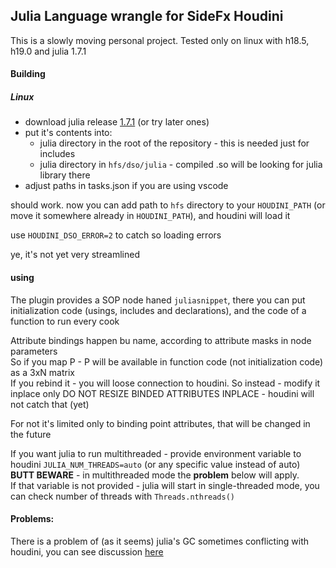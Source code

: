 ## Julia Language wrangle for SideFx Houdini

This is a slowly moving personal project.
Tested only on linux with h18.5, h19.0 and julia 1.7.1

#### Building
##### Linux
* download julia release [1.7.1](https://julialang.org/downloads/) (or try later ones) 
* put it's contents into:
  * julia directory in the root of the repository - this is needed just for includes
  * julia directory in `hfs/dso/julia` - compiled .so will be looking for julia library there
* adjust paths in tasks.json if you are using vscode

should work. now you can add path to `hfs` directory to your `HOUDINI_PATH` (or move it somewhere already in `HOUDINI_PATH`), and houdini will load it

use `HOUDINI_DSO_ERROR=2` to catch so loading errors

ye, it's not yet very streamlined

#### using
The plugin provides a SOP node haned `juliasnippet`, there you can put initialization code (usings, includes and declarations), and the code of a function to run every cook

Attribute bindings happen bu name, according to attribute masks in node parameters  
So if you map P - P will be available in function code (not initialization code) as a 3xN matrix  
If you rebind it - you will loose connection to houdini. So instead - modify it inplace only
DO NOT RESIZE BINDED ATTRIBUTES INPLACE - houdini will not catch that (yet)

For not it's limited only to binding point attributes, that will be changed in the future

If you want julia to run multithreaded - provide environment variable to houdini `JULIA_NUM_THREADS=auto` (or any specific value instead of auto)  
**BUTT BEWARE** - in multithreaded mode the **problem** below will apply.  
If that variable is not provided - julia will start in single-threaded mode, you can check number of threads with `Threads.nthreads()`

#### Problems:
There is a problem of (as it seems) julia's GC sometimes conflicting with houdini, you can see discussion [here](https://discourse.julialang.org/t/segfault-and-crash-embedding-when-julia-runs-multithreaded-gc/75221)

